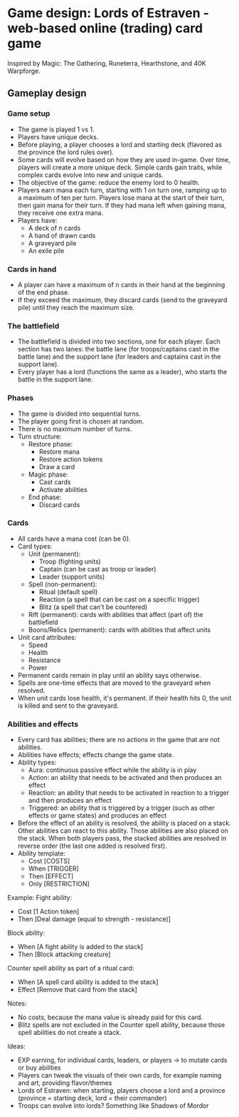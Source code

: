 # Game design: Lords of Estraven - web-based online (trading) card game

Inspired by Magic: The Gathering, Runeterra, Hearthstone, and 40K Warpforge.

## Gameplay design

### Game setup

- The game is played 1 vs 1.
- Players have unique decks.
- Before playing, a player chooses a lord and starting deck (flavored as the province the lord rules over).
- Some cards will evolve based on how they are used in-game. Over time, players will create a more unique deck. Simple cards gain traits, while complex cards evolve into new and unique cards.
- The objective of the game: reduce the enemy lord to 0 health.
- Players earn mana each turn, starting with 1 on turn one, ramping up to a maximum of ten per turn. Players lose mana at the start of their turn, then gain mana for their turn. If they had mana left when gaining mana, they receive one extra mana.
- Players have:
  - A deck of n cards
  - A hand of drawn cards
  - A graveyard pile
  - An exile pile

### Cards in hand

- A player can have a maximum of n cards in their hand at the beginning of the end phase.
- If they exceed the maximum, they discard cards (send to the graveyard pile) until they reach the maximum size.

### The battlefield

- The battlefield is divided into two sections, one for each player. Each section has two lanes: the battle lane (for troops/captains cast in the battle lane) and the support lane (for leaders and captains cast in the support lane).
- Every player has a lord (functions the same as a leader), who starts the battle in the support lane.

### Phases

- The game is divided into sequential turns.
- The player going first is chosen at random.
- There is no maximum number of turns.
- Turn structure:
  - Restore phase:
    - Restore mana
    - Restore action tokens
    - Draw a card
  - Magic phase:
    - Cast cards
    - Activate abilities
  - End phase:
    - Discard cards

### Cards

- All cards have a mana cost (can be 0).
- Card types:
  - Unit (permanent):
    - Troop (fighting units)
    - Captain (can be cast as troop or leader)
    - Leader (support units)
  - Spell (non-permanent):
    - Ritual (default spell)
    - Reaction (a spell that can be cast on a specific trigger)
    - Blitz (a spell that can't be countered)
  - Rift (permanent): cards with abilities that affect (part of) the battlefield
  - Boons/Relics (permanent): cards with abilities that affect units
- Unit card attributes:
  - Speed
  - Health
  - Resistance
  - Power
- Permanent cards remain in play until an ability says otherwise.
- Spells are one-time effects that are moved to the graveyard when resolved.
- When unit cards lose health, it's permanent. If their health hits 0, the unit is killed and sent to the graveyard.

### Abilities and effects

- Every card has abilities; there are no actions in the game that are not abilities.
- Abilities have effects; effects change the game state.
- Ability types:
  - Aura: continuous passive effect while the ability is in play
  - Action: an ability that needs to be activated and then produces an effect
  - Reaction: an ability that needs to be activated in reaction to a trigger and then produces an effect
  - Triggered: an ability that is triggered by a trigger (such as other effects or game states) and produces an effect
- Before the effect of an ability is resolved, the ability is placed on a stack. Other abilities can react to this ability. Those abilities are also placed on the stack. When both players pass, the stacked abilities are resolved in reverse order (the last one added is resolved first).
- Ability template:
  - Cost [COSTS]
  - When [TRIGGER]
  - Then [EFFECT]
  - Only [RESTRICTION]

Example:
Fight ability:

- Cost [1 Action token]
- Then [Deal damage (equal to strength - resistance)]

Block ability:

- When [A fight ability is added to the stack]
- Then [Block attacking creature]

Counter spell ability as part of a ritual card:

- When [A spell card ability is added to the stack]
- Effect [Remove that card from the stack]

Notes:

- No costs, because the mana value is already paid for this card.
- Blitz spells are not excluded in the Counter spell ability, because those spell abilities do not create a stack.

Ideas:

- EXP earning, for individual cards, leaders, or players → to mutate cards or buy abilities
- Players can tweak the visuals of their own cards, for example naming and art, providing flavor/themes
- Lords of Estraven: when starting, players choose a lord and a province (province = starting deck, lord = their commander)
- Troops can evolve into lords? Something like Shadows of Mordor
